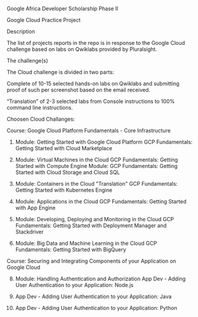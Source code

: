 Google Africa Developer Scholarship Phase II 

Google Cloud Practice Project 


Description

The list of projects reports in the repo is in response to the Google Cloud challenge based on labs on Qwiklabs provided by Pluralsight.

The challenge(s)

The Cloud challenge is divided in two parts:

Complete of 10-15 selected hands-on labs on Qwiklabs and submitting proof of such per screenshot based on the email received.

“Translation” of 2-3 selected labs from Console instructions to 100% command line instructions.


Choosen Cloud Challanges: 

Course: Google Cloud Platform Fundamentals - Core Infrastructure

1.	Module: Getting Started with Google Cloud Platform
    GCP Fundamentals: Getting Started with Cloud Marketplace

2.	Module: Virtual Machines in the Cloud
    GCP Fundamentals: Getting Started with Compute Engine
    Module: GCP Fundamentals: Getting Started with Cloud Storage and Cloud SQL

3.	Module: Containers in the Cloud "Translation"
    GCP Fundamentals: Getting Started with Kubernetes Engine

4.	Module: Applications in the Cloud
    GCP Fundamentals: Getting Started with App Engine

5.	Module: Developing, Deploying and Monitoring in the Cloud
    GCP Fundamentals: Getting Started with Deployment Manager and Stackdriver


6.	Module: Big Data and Machine Learning in the Cloud
    GCP Fundamentals: Getting Started with BigQuery

Course: Securing and Integrating Components of your Application on Google Cloud

8.	Module: Handling Authentication and Authorization
    App Dev - Adding User Authentication to your Application: Node.js

9.	App Dev - Adding User Authentication to your Application: Java

10.	App Dev - Adding User Authentication to your Application: Python



